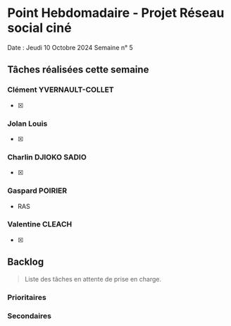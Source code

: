 # Point Hebdomadaire - Projet Réseau social ciné

Date : Jeudi 10 Octobre 2024
Semaine n° 5

## Tâches réalisées cette semaine


### Clément YVERNAULT-COLLET
-[x] 

### Jolan Louis
-[X] 

### Charlin DJIOKO SADIO
-[X] 

### Gaspard POIRIER
- RAS

### Valentine CLEACH
-[x] 

## Backlog

> Liste des tâches en attente de prise en charge.

### Prioritaires

### Secondaires
